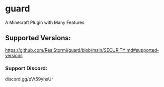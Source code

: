 # guard
A Minecraft Plugin with Many Features

## Supported Versions:
https://github.com/RealStormi/guard/blob/main/SECURITY.md#supported-versions
### Support Discord:
discord.gg/pVt59yhsUr 
